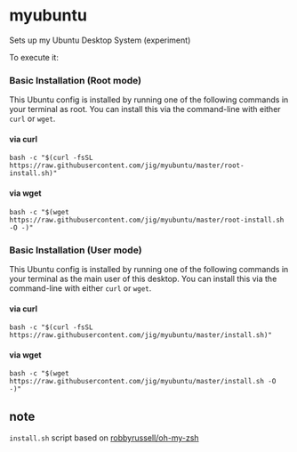 # myubuntu

Sets up my Ubuntu Desktop System (experiment)

To execute it:

### Basic Installation (Root mode)

This Ubuntu config is installed by running one of the following commands in your terminal as root. 
You can install this via the command-line with either `curl` or `wget`. 

#### via curl

```shell
bash -c "$(curl -fsSL https://raw.githubusercontent.com/jig/myubuntu/master/root-install.sh)"
```

#### via wget

```shell
bash -c "$(wget https://raw.githubusercontent.com/jig/myubuntu/master/root-install.sh -O -)"
```


### Basic Installation (User mode)

This Ubuntu config is installed by running one of the following commands in your terminal as the main user of this desktop. 
You can install this via the command-line with either `curl` or `wget`. 

#### via curl

```shell
bash -c "$(curl -fsSL https://raw.githubusercontent.com/jig/myubuntu/master/install.sh)"
```

#### via wget

```shell
bash -c "$(wget https://raw.githubusercontent.com/jig/myubuntu/master/install.sh -O -)"
```

## note

`install.sh` script based on [robbyrussell/oh-my-zsh](https://github.com/robbyrussell/oh-my-zsh)